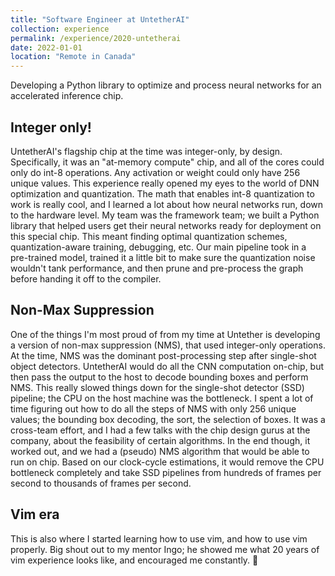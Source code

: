 ```yaml
---
title: "Software Engineer at UntetherAI"
collection: experience
permalink: /experience/2020-untetherai
date: 2022-01-01
location: "Remote in Canada"
---
```


Developing a Python library to optimize and process neural networks for an accelerated inference chip.

## Integer only!
UntetherAI's flagship chip at the time was integer-only, by design.
Specifically, it was an "at-memory compute" chip, and all of the cores could only do int-8 operations.
Any activation or weight could only have 256 unique values.
This experience really opened my eyes to the world of DNN optimization and quantization.
The math that enables int-8 quantization to work is really cool, and I learned a lot about how neural networks run, down to the hardware level.
My team was the framework team; we built a Python library that helped users get their neural networks ready for deployment on this special chip.
This meant finding optimal quantization schemes, quantization-aware training, debugging, etc.
Our main pipeline took in a pre-trained model, trained it a little bit to make sure the quantization noise wouldn't tank performance, and then prune and pre-process the graph before handing it off to the compiler.

## Non-Max Suppression
One of the things I'm most proud of from my time at Untether is developing a version of non-max suppression (NMS), that used integer-only operations.
At the time, NMS was the dominant post-processing step after single-shot object detectors.
UntetherAI would do all the CNN computation on-chip, but then pass the output to the host to decode bounding boxes and perform NMS.
This really slowed things down for the single-shot detector (SSD) pipeline; the CPU on the host machine was the bottleneck.
I spent a lot of time figuring out how to do all the steps of NMS with only 256 unique values; the bounding box decoding, the sort, the selection of boxes.
It was a cross-team effort, and I had a few talks with the chip design gurus at the company, about the feasibility of certain algorithms.
In the end though, it worked out, and we had a (pseudo) NMS algorithm that would be able to run on chip. 
Based on our clock-cycle estimations, it would remove the CPU bottleneck completely and take SSD pipelines from hundreds of frames per second to thousands of frames per second.

## Vim era
This is also where I started learning how to use vim, and how to use vim properly.
Big shout out to my mentor Ingo; he showed me what 20 years of vim experience looks like, and encouraged me constantly. :goat:

